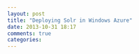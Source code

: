 ```yaml
---
layout: post
title: "Deploying Solr in Windows Azure"
date: 2013-10-31 18:17
comments: true
categories: 
---
```

